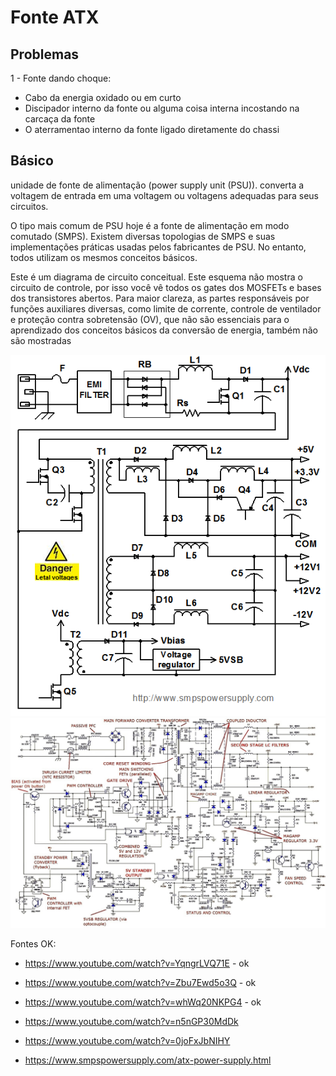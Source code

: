 # Fonte ATX

## Problemas

1 - Fonte dando choque:
- Cabo da energia oxidado ou em curto
- Discipador interno da fonte ou alguma coisa interna incostando na carcaça da fonte
- O aterramentao interno da fonte ligado diretamente do chassi


## Básico

unidade de fonte de alimentação (power supply unit (PSU)). converta a voltagem de entrada em uma voltagem ou voltagens adequadas para seus circuitos.

O tipo mais comum de PSU hoje é a fonte de alimentação em modo comutado (SMPS). Existem diversas topologias de SMPS e suas implementações práticas usadas pelos fabricantes de PSU. No entanto, todos utilizam os mesmos conceitos básicos.

Este é um diagrama de circuito conceitual. Este esquema não mostra o circuito de controle, por isso você vê todos os gates dos MOSFETs e bases dos transistores abertos. Para maior clareza, as partes responsáveis por funções auxiliares diversas, como limite de corrente, controle de ventilador e proteção contra sobretensão (OV), que não são essenciais para o aprendizado dos conceitos básicos da conversão de energia, também não são mostradas

<img src="./.asset/power-supply.png">



<img src="./.asset/600W_power_supply.jpg">

Fontes OK:

- https://www.youtube.com/watch?v=YqngrLVQ71E - ok
- https://www.youtube.com/watch?v=Zbu7Ewd5o3Q - ok
- https://www.youtube.com/watch?v=whWq20NKPG4 - ok

- https://www.youtube.com/watch?v=n5nGP30MdDk
- https://www.youtube.com/watch?v=0joFxJbNIHY
- https://www.smpspowersupply.com/atx-power-supply.html
